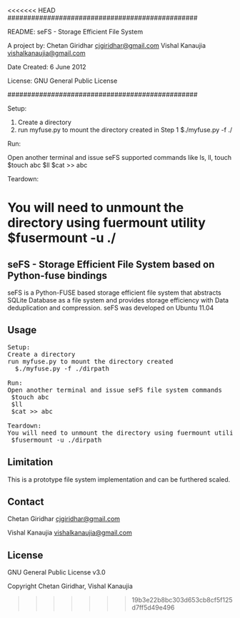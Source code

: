 <<<<<<< HEAD
################################################

README: seFS - Storage Efficient File System

A project by: 
Chetan Giridhar cjgiridhar@gmail.com
Vishal Kanaujia vishalkanaujia@gmail.com

Date Created: 6 June 2012

License: GNU General Public License

################################################

Setup:

1. Create a directory 
2. run myfuse.py to mount the directory created in Step 1
$./myfuse.py -f ./<dirpath>

Run:

Open another terminal and issue seFS supported commands like ls, ll, touch
$touch abc
$ll
$cat >> abc

Teardown:

You will need to unmount the directory using fuermount utility
$fusermount -u ./<dirpath>
=======
seFS - Storage Efficient File System based on Python-fuse bindings
--

seFS is a Python-FUSE based storage efficient file system that abstracts SQLite Database as a file system and provides storage efficiency with 
Data deduplication and compression. seFS was developed on Ubuntu 11.04

Usage
--
<pre>
Setup:
Create a directory
run myfuse.py to mount the directory created
  $./myfuse.py -f ./dirpath

Run:
Open another terminal and issue seFS file system commands
 $touch abc
 $ll
 $cat >> abc

Teardown:
You will need to unmount the directory using fuermount utility
 $fusermount -u ./dirpath
</pre>

Limitation
--

This is a prototype file system implementation and can be furthered scaled.

Contact
--
Chetan Giridhar cjgiridhar@gmail.com

Vishal Kanaujia vishalkanaujia@gmail.com

License
--
GNU General Public License v3.0

Copyright Chetan Giridhar, Vishal Kanaujia
>>>>>>> 19b3e22b8bc303d653cb8cf5f125d7ff5d49e496
